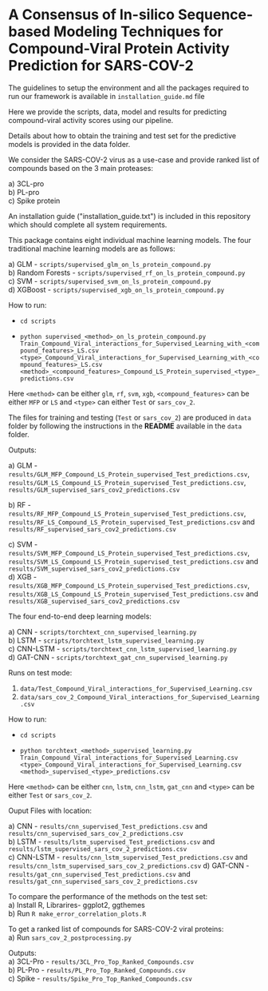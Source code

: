 # A Consensus of In-silico Sequence-based Modeling Techniques for Compound-Viral Protein Activity Prediction for SARS-COV-2  

The guidelines to setup the environment and all the packages required to run our framework is available in `installation_guide.md` file

Here we provide the scripts, data, model and results for predicting compound-viral activity scores using our pipeline.

Details about how to obtain the training and test set for the predictive models is provided in the data folder.

We consider the SARS-COV-2 virus as a use-case and provide ranked list of compounds based on the 3 main proteases:

a) 3CL-pro  
b) PL-pro  
c) Spike protein  


An installation guide ("installation_guide.txt") is included in this repository which should complete all system requirements. 

This package contains eight individual machine learning models. The four traditional machine learning models are as follows:

a) GLM - `scripts/supervised_glm_on_ls_protein_compound.py`   
b) Random Forests - `scripts/supervised_rf_on_ls_protein_compound.py`  
c) SVM - `scripts/supervised_svm_on_ls_protein_compound.py`  
d) XGBoost - `scripts/supervised_xgb_on_ls_protein_compound.py`

How to run:

 * `cd scripts`

 * `python supervised_<method>_on_ls_protein_compound.py Train_Compound_Viral_interactions_for_Supervised_Learning_with_<compound_features>_LS.csv <type>_Compound_Viral_interactions_for_Supervised_Learning_with_<compound_features>_LS.csv <method>_<compound_features>_Compound_LS_Protein_supervised_<type>_predictions.csv`

Here `<method>` can be either `glm`, `rf`, `svm`, `xgb`, `<compound_features>` can be either `MFP` or `LS` and `<type>` can either `Test` or `sars_cov_2`.

The files for training and testing (`Test` or `sars_cov_2`) are produced in `data` folder by following the instructions in the **README** available in the `data` folder.

Outputs:  

a) GLM - `results/GLM_MFP_Compound_LS_Protein_supervised_Test_predictions.csv`, `results/GLM_LS_Compound_LS_Protein_supervised_Test_predictions.csv`, `results/GLM_supervised_sars_cov2_predictions.csv` 

b) RF - `results/RF_MFP_Compound_LS_Protein_supervised_Test_predictions.csv`, `results/RF_LS_Compound_LS_Protein_supervised_Test_predictions.csv` and `results/RF_supervised_sars_cov2_predictions.csv`  

c) SVM - `results/SVM_MFP_Compound_LS_Protein_supervised_Test_predictions.csv`, `results/SVM_LS_Compound_LS_Protein_supervised_test_predictions.csv` and `results/SVM_supervised_sars_cov2_predictions.csv`  
d) XGB - `results/XGB_MFP_Compound_LS_Protein_supervised_Test_predictions.csv`, `results/XGB_LS_Compound_LS_Protein_supervised_Test_predictions.csv` and `results/XGB_supervised_sars_cov2_predictions.csv`   


The four end-to-end deep learning models:  

a) CNN - `scripts/torchtext_cnn_supervised_learning.py`  
b) LSTM - `scripts/torchtext_lstm_supervised_learning.py`  
c) CNN-LSTM - `scripts/torchtext_cnn_lstm_supervised_learning.py`  
d) GAT-CNN  - `scripts/torchtext_gat_cnn_supervised_learning.py`

Runs on test mode:  
1. `data/Test_Compound_Viral_interactions_for_Supervised_Learning.csv`  
2. `data/sars_cov_2_Compound_Viral_interactions_for_Supervised_Learning.csv`

How to run:

 * `cd scripts`

 * `python torchtext_<method>_supervised_learning.py Train_Compound_Viral_interactions_for_Supervised_Learning.csv <type>_Compound_Viral_interactions_for_Supervised_Learning.csv <method>_supervised_<type>_predictions.csv`

Here `<method>` can be either `cnn`, `lstm`, `cnn_lstm`, `gat_cnn` and `<type>` can be either `Test` or  `sars_cov_2`.

Ouput Files with location:

a) CNN - `results/cnn_supervised_Test_predictions.csv` and `results/cnn_supervised_sars_cov_2_predictions.csv`  
b) LSTM - `results/lstm_supervised_Test_predictions.csv` and `results/lstm_supervised_sars_cov_2_predictions.csv`  
c) CNN-LSTM - `results/cnn_lstm_supervised_Test_predictions.csv` and `results/cnn_lstm_supervised_sars_cov_2_predictions.csv`
d) GAT-CNN - `results/gat_cnn_supervised_Test_predictions.csv` and `results/gat_cnn_supervised_sars_cov_2_predictions.csv`


To compare the performance of the methods on the test set:  
a) Install R, Librarires- ggplot2, ggthemes  
b) Run `R make_error_correlation_plots.R`  


To get a ranked list of compounds for SARS-COV-2 viral proteins:   
a) Run `sars_cov_2_postprocessing.py`

Outputs:  
a) 3CL-Pro - `results/3CL_Pro_Top_Ranked_Compounds.csv`  
b) PL-Pro - `results/PL_Pro_Top_Ranked_Compounds.csv`  
c) Spike  - `results/Spike_Pro_Top_Ranked_Compounds.csv`  
